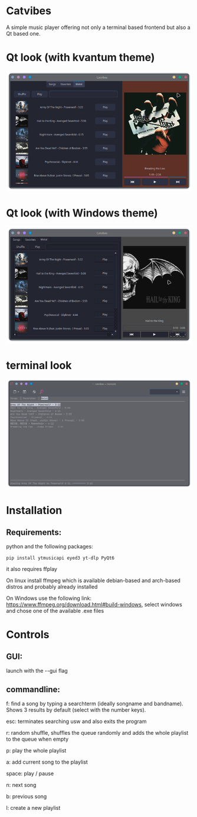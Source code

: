 # Catvibes
A simple music player offering not only a terminal based frontend but also a Qt based one.

# Qt look (with kvantum theme)
![](https://github.com/12fab4/Catvibes/blob/efecad61b8b4e3daa0dfa775673b895084873969/images/qtui.png)
# Qt look (with Windows theme)
![](https://github.com/12fab4/Catvibes/blob/efecad61b8b4e3daa0dfa775673b895084873969/images/windows.png)
# terminal look
![](https://github.com/12fab4/Catvibes/blob/efecad61b8b4e3daa0dfa775673b895084873969/images/terminalui.png)


# Installation

## Requirements:
python and the following packages:

    pip install ytmusicapi eyed3 yt-dlp PyQt6

it also requires ffplay

On linux install ffmpeg which is available debian-based and arch-based distros and probably already installed

On Windows use the following link: https://www.ffmpeg.org/download.html#build-windows, select windows and chose one of the available .exe files


# Controls
## GUI:
launch with the --gui flag

## commandline:
f: find a song by typing a searchterm (ideally songname and bandname). Shows 3 results by default (select with the number keys).

esc: terminates searching usw and also exits the program

r: random shuffle, shuffles the queue randomly and adds the whole playlist to the queue when empty

p: play the whole playlist

a: add current song to the playlist

space: play / pause

n: next song

b: previous song

l: create a new playlist